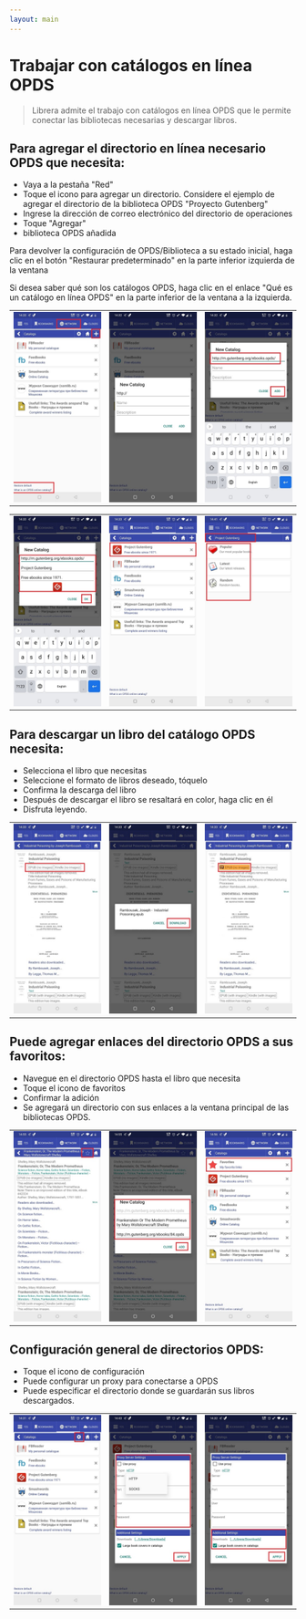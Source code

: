 ```yaml
---
layout: main
---
```


# Trabajar con catálogos en línea OPDS

> Librera admite el trabajo con catálogos en línea OPDS que le permite conectar las bibliotecas necesarias y descargar libros.

## Para agregar el directorio en línea necesario OPDS que necesita:
* Vaya a la pestaña &quot;Red&quot;
* Toque el icono para agregar un directorio. Considere el ejemplo de agregar el directorio de la biblioteca OPDS &quot;Proyecto Gutenberg&quot;
* Ingrese la dirección de correo electrónico del directorio de operaciones
* Toque &quot;Agregar&quot;
* biblioteca OPDS añadida

Para devolver la configuración de OPDS/Biblioteca a su estado inicial, haga clic en el botón &quot;Restaurar predeterminado&quot; en la parte inferior izquierda de la ventana

Si desea saber qué son los catálogos OPDS, haga clic en el enlace &quot;Qué es un catálogo en línea OPDS&quot; en la parte inferior de la ventana a la izquierda.

||||
|-|-|-|
|![](1.jpg)|![](2.jpg)|![](3.jpg)|

||||
|-|-|-|
|![](4.jpg)|![](5.jpg)|![](6.jpg)|


## Para descargar un libro del catálogo OPDS necesita:
* Selecciona el libro que necesitas
* Seleccione el formato de libros deseado, tóquelo
* Confirma la descarga del libro
* Después de descargar el libro se resaltará en color, haga clic en él
* Disfruta leyendo.

||||
|-|-|-|
|![](7.jpg)|![](8.jpg)|![](9.jpg)|


## Puede agregar enlaces del directorio OPDS a sus favoritos:
* Navegue en el directorio OPDS hasta el libro que necesita
* Toque el icono de favoritos
* Confirmar la adición
* Se agregará un directorio con sus enlaces a la ventana principal de las bibliotecas OPDS.

||||
|-|-|-|
|![](10.jpg)|![](11.jpg)|![](12.jpg)|


## Configuración general de directorios OPDS:
* Toque el icono de configuración
* Puede configurar un proxy para conectarse a OPDS
* Puede especificar el directorio donde se guardarán sus libros descargados.

||||
|-|-|-|
|![](17.jpg)|![](18.jpg)|![](19.jpg)|





